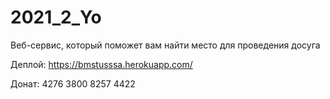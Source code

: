 # 2021_2_Yo
Веб-сервис, который поможет вам найти место для проведения досуга

Деплой: https://bmstusssa.herokuapp.com/

Донат: 4276 3800 8257 4422

